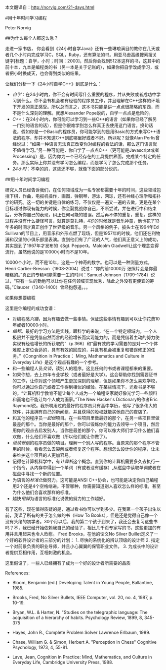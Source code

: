 本文翻译自：http://norvig.com/21-days.html


#用十年时间学习编程

Peter Norvig

##为什么每个人都这么急？

走进一家书店， 你会看到《24小时自学Java》还有一些琳琅满目的教你在几天或者几个小时内完成学习C，SQL，Ruby，还有算法的书。用亚马逊高级搜索搜关键字[标题：自学，小时；时间：2000]，然后你会找到512本这样的书，这其中的前十本，九本是编程类的书（另一本是关于记账的），如果你把自学改成学习，或者把小时换成天，也会得到类似的结果。

让我们分析一下《24小时自学C++》到底是什么：

- *自学*：在24小时内，你不会有时间写什么重要的程序，并从失败或者成功中学习到什么。你不会有机会和有经验的程序员工作，并且理解在C++这样的环境下开发的真正感受。所以总而言之，这本书只能是讲一点点很简略的东西，而不是什么深刻的理解。就想Alexander Pope说的，自学一点点是危险的。
- *C++*：在24小时内，你可能可以学习到一些C++的语言（如果你已经了解另一门别的语言的话），但是你很难学到怎么样真正去使用这门语言。换句话说，假如你是一个Basic的程序员，你可能学到的是用Basic的方式来写C++语法的程序，却并不知道C++到底哪里好或者不好。所以呢？就像Alan Perlis曾经说过：“如果一种语言无法真正改变你对编程的看法的话，那么这门语言就不值得学习。”另一种可能是，你自学了一点点C++（更可能是Javascript或者Processing）是，因为你为一个已经存在的工具提供界面，完成某个特定的任务。那么实际上你并没有学习怎么编程，而是学习了怎么完成那个任务。
- *24小时*：不幸的的，这些还不够，就像下面的部分说的。

##用十年时间学习编程

研究人员已经告诉我们，在任何领域成为一名专家都需要十年的时间，这些领域包括下棋，作曲，电报机操作，画图，弹钢琴，游泳，网球，还有神经心理学和拓扑学的研究。这一切的关键是自律的练习，不仅仅是一遍又一遍的去做，更是在某个目标超过你现有能力的时候，你会娶挑战你自己，不断尝试，并在进行中和结束后，分析你自己的表现，纠正任何可能的错误。然后再不停的重复，重复。这样的过程并没有什么捷径可言，就算是莫扎特，4岁的时候就是音乐神童，他也花了13年多的时间才真正创作了世界级的音乐。另一个风格的例子，披头士在1964年Ed Sullivan的节目上，用音乐和外形点燃了现场，但是1957年的时候，他们还在利物浦和汉堡的小俱乐部里表演。直到他们有了广泛的人气，他们真正意义上的成功，其实是到了1967年才发布的《Sgt. Pepper》。Malcolm Gladwell让这个理念变得流行，虽然他说的是10000小时而不是10年。

10000个小时，而不是10年，这是一个神奇的数字。也可以是一种测量方式。Henri Cartier-Bresson（1908-2004）说过：“你的前10000万
张照片会是你最糟糕的。”真正的专精可能需要一生的时间：Samuel Johnson（1709-1784）说过，“只有一生的勤勉可以让你在任何领域实现优秀，除此之外没有更便宜的筹码。”Claucer（1340-1400）曾经抱怨道。。。

如果你想要编程

这里是你编程的成功食谱：

- 对编程感*兴趣*，因为有趣去做一些事情。保证这些事情有趣到可以让你花费10年或者10000小时。
- *编程*。最好的学习方法是实践。跟科学的来说，“在一个特定领域内，一个人极限并不是凭借自然而言的经验增长而实现能力的，而是凭借着主动的努力使实现有经验增长的所获取的”（p.366）和“最有效的学习需要的是对一个个体难度上定位合适的，具有有效的回应的，并且有机会被重复和错误修正的任务。”《Congnition in Practice： Ming, Mathematics and Culture in Everyday Life》是这个观点有趣的一个参考。
- 和一些编程人员*交谈*，读别人的程序。这比任何的书或者课程都来的重要。
- 如果你想，去上四年专业学校（或者最好是大学）。这会帮助你找到需要证书的工作，让你对这个领域产生更加深刻的理解，但是如果你不怎么喜欢学校，你可以通过你自己或者工作得到相似的经验。在某些情况下，光看书是不够的。“计算机科学教育不能让每个人成为一个编程专家就好像光学习一些颜料和画笔也不能让每个人成为画家。”The New Hacker's Dictionary的作者Eric Raymond说。我所聘用过的最好的程序员只有高中学历，他写了很多伟大的软件，并且拥有自己的新闻组，并且获得的股权就能买他自己的夜店了。
- 和其他的程序员*一起做*项目。在一些项目里做最好的那个，在另一些项目里做最差的那个。当你是最好的那个，你可以锻炼你的能力去领导一个项目，然后用你的观点去启发别人。当你是最差的那个，你可以像大师们学习什么他们喜欢做，什么他们不喜欢做（所以他们就让你做了）。
- *继续做*别的程序员做的项目。理解一个别人写的程序。当原来的那个程序不管用的时候，看看怎么去裂解或者修复这个程序。想想怎么设计你的程序，让未来维护这个项目的人更加容易。
- 记得在计算机科学中，有*计算机*这个概念。直到你的计算机需要多久去执行一个指令，从内存中得到一个单词（有或者没有缓存）,从磁盘中读取单词或者在磁盘中寻找一个新的位置。
- 为语言的*标准化*做努力。这可能是ANSI C++协会，也可能是决定你自己编程用2个还是4个空格缩进。不管哪种，你需要知道别人喜欢怎么样的标准，甚至为什么他们会喜欢那样的标准。
- 越快*甩掉*为语言的标准化说做的努力的工作越好。

有了这些，现在值得质疑的是，通过看书你可以学到多少。在我第一个孩子出生以前，我读了所有的关于怎么做的书（How To Books），但是还是觉得自己像一个没有头绪的初学者。30个月以后，我的第二个孩子到来了，我还会去复习这些书吗？不，我已经开始依赖我自己的经验了，相比几千页专家写的书，这些更加的有用并且用起来也令人欣慰。
Fred Brooks，在他的论文No Silver Buillet定义了一个好的软件设计者的三部分的计划：
	1. 尽快的系统化的辨认顶级的设计师
	2. 指定一个对前景负责的职业导师，并且小心翼翼的保管职业文件。
	3. 为成长中的设计者提供互相作用，互相刺激的机会。


这里假设了，一些人已经拥有了成为一个好的设计者所需要的品质

References:

- Bloom, Benjamin (ed.) Developing Talent in Young People, Ballantine, 1985.

- Brooks, Fred, No Silver Bullets, IEEE Computer, vol. 20, no. 4, 1987, p. 10-19.

- Bryan, W.L. & Harter, N. "Studies on the telegraphic language: The acquisition of a hierarchy of habits. Psychology Review, 1899, 8, 345-375

- Hayes, John R., Complete Problem Solver Lawrence Erlbaum, 1989.

- Chase, William G. & Simon, Herbert A. "Perception in Chess" Cognitive Psychology, 1973, 4, 55-81.

- Lave, Jean, Cognition in Practice: Mind, Mathematics, and Culture in Everyday Life, Cambridge University Press, 1988.

